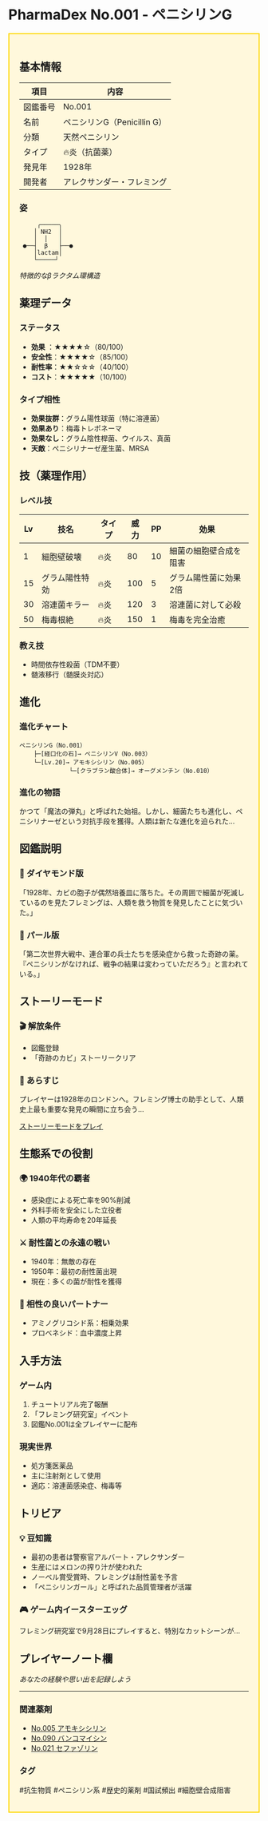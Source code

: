 # PharmaDex No.001 - ペニシリンG

<div style="border: 2px solid #FFD700; padding: 20px; background: #FFF8DC;">

## 基本情報

| 項目 | 内容 |
|------|------|
| 図鑑番号 | No.001 |
| 名前 | ペニシリンG（Penicillin G） |
| 分類 | 天然ペニシリン |
| タイプ | 🔥炎（抗菌薬） |
| 発見年 | 1928年 |
| 開発者 | アレクサンダー・フレミング |

### 姿
```
     ╭─────╮
    │ NH2  │
    │  │   │
 ●──┤  β   ├──●  
    │lactam│
    └─────┘
```
*特徴的なβラクタム環構造*

## 薬理データ

### ステータス
- **効果** ：★★★★☆（80/100）
- **安全性**：★★★★☆（85/100）
- **耐性率**：★★☆☆☆（40/100）
- **コスト**：★★★★★（10/100）

### タイプ相性
- **効果抜群**：グラム陽性球菌（特に溶連菌）
- **効果あり**：梅毒トレポネーマ
- **効果なし**：グラム陰性桿菌、ウイルス、真菌
- **天敵**：ペニシリナーゼ産生菌、MRSA

## 技（薬理作用）

### レベル技
| Lv | 技名 | タイプ | 威力 | PP | 効果 |
|----|------|--------|------|-----|------|
| 1 | 細胞壁破壊 | 🔥炎 | 80 | 10 | 細菌の細胞壁合成を阻害 |
| 15 | グラム陽性特効 | 🔥炎 | 100 | 5 | グラム陽性菌に効果2倍 |
| 30 | 溶連菌キラー | 🔥炎 | 120 | 3 | 溶連菌に対して必殺 |
| 50 | 梅毒根絶 | 🔥炎 | 150 | 1 | 梅毒を完全治癒 |

### 教え技
- 時間依存性殺菌（TDM不要）
- 髄液移行（髄膜炎対応）

## 進化

### 進化チャート
```
ペニシリンG（No.001）
    ├─[経口化の石]→ ペニシリンV（No.003）
    └─[Lv.20]→ アモキシシリン（No.005）
              └─[クラブラン酸合体]→ オーグメンチン（No.010）
```

### 進化の物語
かつて「魔法の弾丸」と呼ばれた始祖。しかし、細菌たちも進化し、ペニシリナーゼという対抗手段を獲得。人類は新たな進化を迫られた...

## 図鑑説明

### 🔷 ダイヤモンド版
「1928年、カビの胞子が偶然培養皿に落ちた。その周囲で細菌が死滅しているのを見たフレミングは、人類を救う物質を発見したことに気づいた。」

### 🔶 パール版
「第二次世界大戦中、連合軍の兵士たちを感染症から救った奇跡の薬。『ペニシリンがなければ、戦争の結果は変わっていただろう』と言われている。」

## ストーリーモード

### 🎬 解放条件
- 図鑑登録
- 「奇跡のカビ」ストーリークリア

### 📖 あらすじ
プレイヤーは1928年のロンドンへ。フレミング博士の助手として、人類史上最も重要な発見の瞬間に立ち会う...

[ストーリーモードをプレイ](./story_mode_sample_penicillin.md)

## 生態系での役割

### 🌍 1940年代の覇者
- 感染症による死亡率を90%削減
- 外科手術を安全にした立役者
- 人類の平均寿命を20年延長

### ⚔️ 耐性菌との永遠の戦い
- 1940年：無敵の存在
- 1950年：最初の耐性菌出現
- 現在：多くの菌が耐性を獲得

### 🔗 相性の良いパートナー
- アミノグリコシド系：相乗効果
- プロベネシド：血中濃度上昇

## 入手方法

### ゲーム内
1. チュートリアル完了報酬
2. 「フレミング研究室」イベント
3. 図鑑No.001は全プレイヤーに配布

### 現実世界
- 処方箋医薬品
- 主に注射剤として使用
- 適応：溶連菌感染症、梅毒等

## トリビア

### 💡 豆知識
- 最初の患者は警察官アルバート・アレクサンダー
- 生産にはメロンの搾り汁が使われた
- ノーベル賞受賞時、フレミングは耐性菌を予言
- 「ペニシリンガール」と呼ばれた品質管理者が活躍

### 🎮 ゲーム内イースターエッグ
フレミング研究室で9月28日にプレイすると、特別なカットシーンが...

## プレイヤーノート欄
*あなたの経験や思い出を記録しよう*

---

### 関連薬剤
- [No.005 アモキシシリン](./pokedex_page_005.md)
- [No.090 バンコマイシン](./pokedex_page_090.md)
- [No.021 セファゾリン](./pokedex_page_021.md)

### タグ
#抗生物質 #ペニシリン系 #歴史的薬剤 #国試頻出 #細胞壁合成阻害

</div>